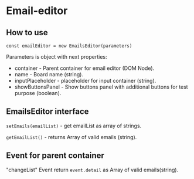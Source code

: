 # Email-editor

## How to use

`const emailEditor = new EmailsEditor(parameters)`

Parameters is object with next properties:
- container - Parent container for email editor (DOM Node).
- name - Board name (string).
- inputPlaceholder - placeholder for input container (string).
- showButtonsPanel - Show buttons panel with additional buttons for test purpose (boolean).

## EmailsEditor interface
`setEmails(emailList)` - get emailList as array of strings.

`getEmailList()` - returns Array of valid emails (string).

## Event for parent container
"changeList" Event return `event.detail` as Array of valid emails(string).


